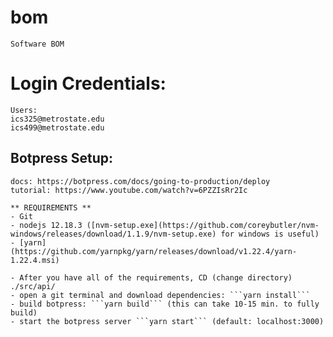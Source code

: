 # bom
    Software BOM

# Login Credentials:
    Users:
    ics325@metrostate.edu
    ics499@metrostate.edu

## Botpress Setup:
    docs: https://botpress.com/docs/going-to-production/deploy
    tutorial: https://www.youtube.com/watch?v=6PZZIsRr2Ic

    ** REQUIREMENTS **
    - Git
    - nodejs 12.18.3 ([nvm-setup.exe](https://github.com/coreybutler/nvm-windows/releases/download/1.1.9/nvm-setup.exe) for windows is useful)
    - [yarn](https://github.com/yarnpkg/yarn/releases/download/v1.22.4/yarn-1.22.4.msi)

    - After you have all of the requirements, CD (change directory) ./src/api/
    - open a git terminal and download dependencies: ```yarn install```
    - build botpress: ```yarn build``` (this can take 10-15 min. to fully build)
    - start the botpress server ```yarn start``` (default: localhost:3000)
